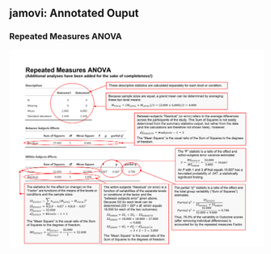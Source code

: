 ## jamovi: Annotated Ouput

### Repeated Measures ANOVA

<p align="center"><kbd><img src="repeated.png"></kbd></p>
